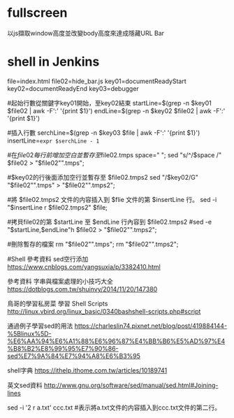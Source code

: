 ﻿# fullscreen
以js擷取window高度並改變body高度來達成隱藏URL Bar

# shell in Jenkins

file=index.html
file02=hide_bar.js
key01=documentReadyStart
key02=documentReadyEnd
key03=debugger

#起始行數從關鍵字key01開始，至key02結束
startLine=$(grep -n $key01 $file02 | awk -F':' '{print $1}')
endLine=$(grep -n $key02 $file02 | awk -F':' '{print $1}')

#插入行數
serchLine=$(grep -n $key03 $file | awk -F':' '{print $1}')
insertLine=`expr $serchLine - 1`

#在$file02每行前增加空白並暫存至$file02.tmps
space="        ";
sed "s/^/$space /" $file02 > "$file02"".tmps";

#$key02的行後面添加空行並暫存至 $file02.tmps2
sed "/$key02/G" "$file02"".tmps" > "$file02"".tmps2";

#將 $file02.tmps2 文件的内容插入到 $flie 文件的第 $insertLine 行。
sed -i "$insertLine r $file02.tmps2" $file;

#拷貝file02的第 $startLine 至 $endLine 行內容到 $file02.tmps2
#sed -e "$startLine,$endLine"h $file02 > "$file02"".tmps2";

#刪除暫存的檔案
rm "$file02"".tmps";
rm "$file02"".tmps2";

#Shell 參考資料
sed空行添加 
https://www.cnblogs.com/yangsuxia/p/3382410.html

參考資料 字串與檔案處理的小技巧大全 
https://dotblogs.com.tw/shuinvy/2014/11/20/147380

鳥哥的學習私房菜 學習 Shell Scripts 
http://linux.vbird.org/linux_basic/0340bashshell-scripts.php#script

通過例子學習sed的用法 
https://charleslin74.pixnet.net/blog/post/419884144-%5Blinux%5D-%E6%AA%94%E6%A1%88%E6%96%87%E4%BB%B6%E5%AD%97%E4%B8%B2%E8%99%95%E7%90%86-sed%E7%9A%84%E7%94%A8%E6%B3%95

shell字典 
https://ithelp.ithome.com.tw/articles/10189741

英文sed資料 
http://www.gnu.org/software/sed/manual/sed.html#Joining-lines

sed -i '2 r a.txt' ccc.txt
#表示將a.txt文件的内容插入到ccc.txt文件的第二行。
